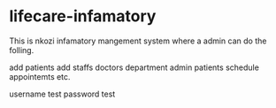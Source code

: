 # lifecare-infamatory
This is nkozi infamatory mangement system where a admin can do the folling.

add patients
add staffs
doctors 
department
admin patients
schedule appointemts etc.


username test
password test
